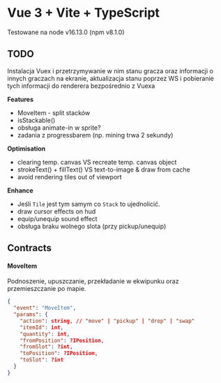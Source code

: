# Vue 3 + Vite + TypeScript

Testowane na node v16.13.0 (npm v8.1.0)

## TODO

Instalacja Vuex i przetrzymywanie w nim stanu gracza oraz informacji o innych graczach na ekranie, aktualizacja stanu poprzez WS i pobieranie tych informacji do renderera bezpośrednio z Vuexa

**Features**
- MoveItem - split stacków
- isStackable()
- obsługa animate-in w sprite?
- zadania z progressbarem (np. mining trwa 2 sekundy)

**Optimisation**
- clearing temp. canvas VS recreate temp. canvas object
- strokeText() + fillText() VS text-to-image & draw from cache
- avoid rendering tiles out of viewport

**Enhance**
- Jeśli `Tile` jest tym samym co `Stack` to ujednolicić.
- draw cursor effects on hud
- equip/unequip sound effect
- obsługa braku wolnego slota (przy pickup/unequip)

## Contracts

#### MoveItem
Podnoszenie, upuszczanie, przekładanie w ekwipunku oraz przemieszczanie po mapie.

```json
{
  "event": "MoveItem",
  "params": {
    "action": string, // "move" | "pickup" | "drop" | "swap"
    "itemId": int,
    "quantity": int,
    "fromPosition": ?IPosition,
    "fromSlot": ?int,
    "toPosition": ?IPosition,
    "toSlot": ?int
  }
}
```
